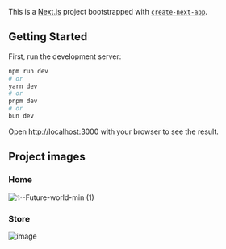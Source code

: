 This is a [Next.js](https://nextjs.org/) project bootstrapped with [`create-next-app`](https://github.com/vercel/next.js/tree/canary/packages/create-next-app).

## Getting Started

First, run the development server:

```bash
npm run dev
# or
yarn dev
# or
pnpm dev
# or
bun dev
```

Open [http://localhost:3000](http://localhost:3000) with your browser to see the result.

## Project images

### Home

![✨-Future-world-min (1)](https://github.com/platzi/nextjs-14/assets/39858532/da17f67a-baee-4612-bb36-3572ddd647d9)

### Store

![image](https://github.com/platzi/nextjs-14/assets/39858532/e2b9182c-b7b7-4d71-be6c-fd1e21b9e47e)
